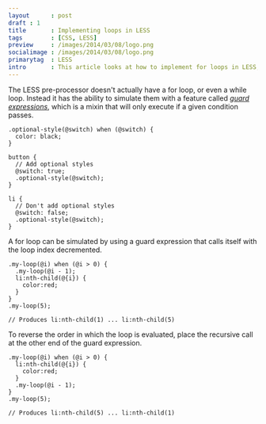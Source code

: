 ```yaml
---
layout      : post
draft : 1
title       : Implementing loops in LESS
tags        : [CSS, LESS]
preview     : /images/2014/03/08/logo.png
socialimage : /images/2014/03/08/logo.png
primarytag  : LESS
intro       : This article looks at how to implement for loops in LESS, which is harder than it would seem unfortunately.
---
```


The LESS pre-processor doesn't actually have a for loop, or even a while loop. Instead it has the ability to simulate them with a feature called [*guard expressions*][1], which is a mixin that will only execute if a given condition passes.

<!--prettify lang=css-->
    .optional-style(@switch) when (@switch) {
      color: black;
    }

    button {
      // Add optional styles
      @switch: true;
      .optional-style(@switch);
    }

    li {
      // Don't add optional styles
      @switch: false;
      .optional-style(@switch);
    }

A for loop can be simulated by using a guard expression that calls itself with the loop index decremented.

<!--prettify lang=css-->
    .my-loop(@i) when (@i > 0) {
      .my-loop(@i - 1);
      li:nth-child(@{i}) {
        color:red;
      }
    }
    .my-loop(5);

    // Produces li:nth-child(1) ... li:nth-child(5)

To reverse the order in which the loop is evaluated, place the recursive call at the other end of the guard expression.

<!--prettify lang=css-->
    .my-loop(@i) when (@i > 0) {
      li:nth-child(@{i}) {
        color:red;
      }
      .my-loop(@i - 1);
    }
    .my-loop(5);

    // Produces li:nth-child(5) ... li:nth-child(1)



[1]: http://lesscss.org/features/#css-guards-feature